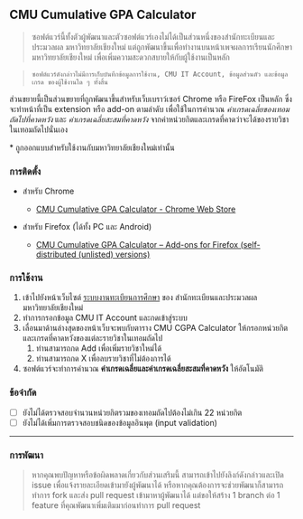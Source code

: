 ## CMU Cumulative GPA Calculator
>ซอฟต์แวร์นี้ทั้งตัวผู้พัฒนาและตัวซอฟต์แวร์เองไม่ได้เป็นส่วนหนึ่งของสำนักทะเบียนและประมวลผล มหาวิทยาลัยเชียงใหม่ แต่ถูกพัฒนาขึ้นเพื่อทำงานบนหน้าเพจผลการเรียนนักศึกษา มหาวิทยาลัยเชียงใหม่ เพื่อเพิ่มความสะดวกสบายให้กับผู้ใช้งานเป็นหลัก

>```ซอฟต์แวร์ดังกล่าวไม่มีการเก็บบันทึกข้อมูลการใช้งาน, CMU IT Account, ข้อมูลส่วนตัว และข้อมูลเกรด ของผู้ใช้งานใด ๆ ทั้งสิ้น```

ส่วนขยายนี้เป็นส่วนขยายที่ถูกพัฒนาขึ้นสำหรับเว็บเบราว์เซอร์ Chrome หรือ FireFox เป็นหลัก ซึ่งจะทำหน้าที่เป็น extension หรือ add-on ตามลำดับ เพื่อใช้ในการคำนวณ *ค่าเกรดเฉลี่ยของเทอมถัดไปที่คาดหวัง* และ *ค่าเกรดเฉลี่ยสะสมที่คาดหวัง* จากค่าหน่วยกิตและเกรดที่คาดว่าจะได้ของรายวิชาในเทอมถัดไปนั่นเอง

\* ถูกออกแบบสำหรับใช้งานกับมหาวิทยาลัยเชียงใหม่เท่านั้น

### การติดตั้ง
+ สำหรับ Chrome
  - [CMU Cumulative GPA Calculator - Chrome Web Store](https://chrome.google.com/webstore/detail/cmu-cumulative-gpa-calcul/acneommdmgbcnangkfjdjcmnelkopgdi)

+ สำหรับ Firefox (ได้ทั้ง PC และ Android)
  - [CMU Cumulative GPA Calculator – Add-ons for Firefox (self-distributed (unlisted) versions)](http://myweb.cmu.ac.th/watchanan_chan/cmu-cgpa-calculator/cmu_cumulative_gpa_calculator-latest-an+fx.xpi)

### การใช้งาน
1. เข้าไปยังหน้าเว็บไซต์ [ระบบงานทะเบียนการศึกษา](https://www1.reg.cmu.ac.th/registrationoffice/student/main.php?mainfile=studentgrad) ของ สำนักทะเบียนและประมวลผล มหาวิทยาลัยเชียงใหม่
2. ทำการกรอกข้อมูล CMU IT Account และกดเข้าสู่ระบบ
3. เลื่อนมาด้านล่างสุดของหน้าเว็บจะพบกับตาราง CMU CGPA Calculator ให้กรอกหน่วยกิตและเกรดที่คาดหวังของแต่ละรายวิชาในเทอมถัดไป
    1. ท่านสามารถกด Add เพื่อเพิ่มรายวิชาใหม่ได้
    2. ท่านสามารถกด X เพื่อลบรายวิชาที่ไม่ต้องการได้
4. ซอฟต์แวร์จะทำการคำนวณ <b>ค่าเกรดเฉลี่ยและค่าเกรดเฉลี่ยสะสมที่คาดหวัง</b> ให้อัตโนมัติ

### ข้อจำกัด
- [ ] ยังไม่ได้ตรวจสอบจำนวนหน่วยกิตรวมของเทอมถัดไปต้องไม่เกิน 22 หน่วยกิต
- [ ] ยังไม่ได้เพิ่มการตรวจสอบชนิดของข้อมูลอินพุต (input validation)

---
### การพัฒนา
> หากคุณพบปัญหาหรือข้อผิดพลาดเกี่ยวกับส่วนเสริมนี้ สามารถเข้าไปยังลิงก์ดังกล่าวและเปิด issue เพื่อแจ้งรายละเอียดเข้ามายังผู้พัฒนาได้ หรือหากคุณต้องการจะช่วยพัฒนาก็สามารถทำการ fork และส่ง pull request เข้ามาหาผู้พัฒนาได้ แต่ขอให้สร้าง 1 branch ต่อ 1 feature ที่คุณพัฒนาเพิ่มเติมมาก่อนทำการ pull request
